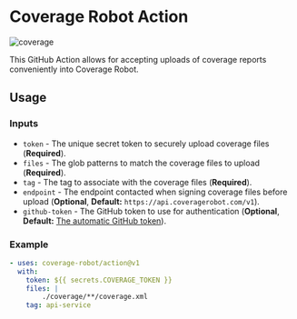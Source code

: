 # Coverage Robot Action
![coverage](https://api.coveragerobot.com/v1/graph/github/coverage-robot/action/badge.svg?token=753af2e31509c5aedbc13fbd5359bc8c77e4d7b1071a9758d0)

This GitHub Action allows for accepting uploads of coverage reports conveniently into Coverage Robot.

## Usage

### Inputs
- `token` - The unique secret token to securely upload coverage files (**Required**).
- `files` - The glob patterns to match the coverage files to upload (**Required**).
- `tag` - The tag to associate with the coverage files (**Required**).
- `endpoint` - The endpoint contacted when signing coverage files before upload (**Optional**, **Default:** `https://api.coveragerobot.com/v1`).
- `github-token` - The GitHub token to use for authentication (**Optional**, **Default:** [The automatic GitHub token](https://docs.github.com/en/actions/security-guides/automatic-token-authentication#about-the-github_token-secret)).

### Example
```yaml
- uses: coverage-robot/action@v1
  with:
    token: ${{ secrets.COVERAGE_TOKEN }}
    files: |
        ./coverage/**/coverage.xml
    tag: api-service
```